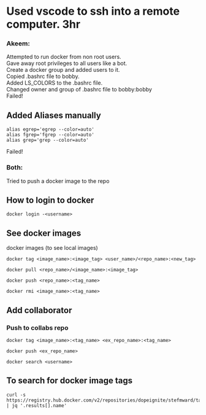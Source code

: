 # Used vscode to ssh into a remote computer. 3hr

### Akeem:
Attempted to run docker from non root users.  
Gave away root privileges to all users like a bot.  
Create a docker group and added users to it.  
Copied .bashrc file to bobby.  
Added LS_COLORS to the .bashrc file.  
Changed owner and group of .bashrc file to bobby:bobby    
Failed!  
## Added Aliases manually
```
alias egrep='egrep --color=auto'  
alias fgrep='fgrep --color=auto'  
alias grep='grep --color=auto'  
```
Failed!

### Both:
Tried to push a docker image to the repo

## How to login to docker
```
docker login -<username>
```
## See docker images
docker images (to see local images)
```
docker tag <image_name>:<image_tag> <user_name>/<repo_name>:<new_tag>
```
```
docker pull <repo_name>/<image_name>:<image_tag>
``````
```
docker push <repo_name>:<tag_name>
```
```
docker rmi <image_name>:<tag_name>
```
## Add collaborator

### Push to collabs repo

```
docker tag <image_name>:<tag_name> <ex_repo_name>:<tag_name>
```
```
docker push <ex_repo_name>
```
```
docker search <username> 
```

## To search for docker image tags
```
curl -s https://registry.hub.docker.com/v2/repositories/dopeignite/stefmward/tags | jq '.results[].name'
```
